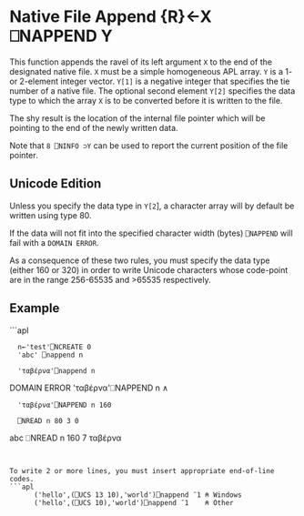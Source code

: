 <!-- Hidden search keywords -->
<div style="display: none;">
  ⎕NAPPEND NAPPEND
</div>






<h1 class="heading"><span class="name">Native File Append</span> <span class="command">{R}←X ⎕NAPPEND Y</span></h1>



This function appends the ravel of its left argument `X` to the end of the designated native file.  `X` must be a simple homogeneous APL array.  `Y` is a 1- or 2-element integer vector.  `Y[1]` is a negative integer that specifies the tie number of a native file.  The optional second element `Y[2]` specifies the data type to which the array `X` is to be converted before it is written to the file.


The shy result is the location of the internal file pointer which will be pointing to the end of the newly written data.


Note that `8 ⎕NINFO ⊃Y` can be used to report the current position of the file pointer.


## Unicode Edition


Unless you specify the data type in `Y[2`], a character array will by default be written using type 80.


If the data will not fit into the specified character width (bytes) `⎕NAPPEND` will fail with a `DOMAIN ERROR`.


As a consequence of these two rules, you must specify the data type (either 160 or 320) in order to write Unicode characters whose code-point are in the range 256-65535 and >65535 respectively.

<h2 class="example">Example</h2>
```apl

			
      n←'test'⎕NCREATE 0
      'abc' ⎕nappend n

      'ταβέρνα'⎕nappend n
DOMAIN ERROR
      'ταβέρνα'⎕NAPPEND n
     ∧

      'ταβέρνα'⎕NAPPEND n 160

      ⎕NREAD n 80 3 0
abc
      ⎕NREAD n 160 7
ταβέρνα
```


To write 2 or more lines, you must insert appropriate end-of-line codes.
```apl
      ('hello',(⎕UCS 13 10),'world')⎕nappend ¯1 ⍝ Windows
      ('hello',(⎕UCS 10),'world')⎕nappend ¯1    ⍝ Other
```


